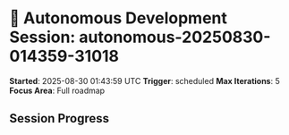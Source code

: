 # 🤖 Autonomous Development Session: autonomous-20250830-014359-31018

**Started**: 2025-08-30 01:43:59 UTC
**Trigger**: scheduled
**Max Iterations**: 5
**Focus Area**: Full roadmap

## Session Progress

